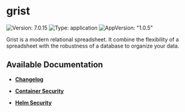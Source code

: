 # grist

![Version: 7.0.15](https://img.shields.io/badge/Version-7.0.15-informational?style=flat-square) ![Type: application](https://img.shields.io/badge/Type-application-informational?style=flat-square) ![AppVersion: "1.0.5"](https://img.shields.io/badge/AppVersion-"1.0.5"-informational?style=flat-square)

Grist is a modern relational spreadsheet. It combine the flexibility of a spreadsheet with the robustness of a database to organize your data.

## Available Documentation

- [**Changelog**](CHANGELOG)

- [**Container Security**](container-security)

- [**Helm Security**](helm-security)

